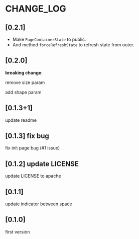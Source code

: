 # CHANGE_LOG

## [0.2.1]

- Make `PageContainerState` to public.
- And method `forceRefreshState` to refresh state from outer.

## [0.2.0]

**breaking change**:

remove size param

add shape param

## [0.1.3+1]

update readme

## [0.1.3] fix bug

fix init page bug (#1 issue)

## [0.1.2] update LICENSE

update LICENSE to apache

## [0.1.1]

update indicator between space

## [0.1.0]

first version
